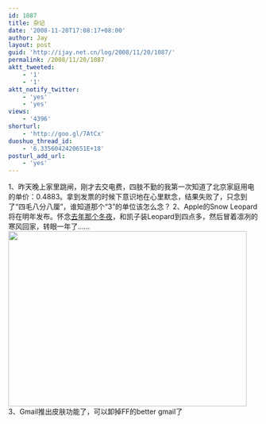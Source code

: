 ```yaml
---
id: 1087
title: 杂记
date: '2008-11-20T17:08:17+08:00'
author: Jay
layout: post
guid: 'http://ijay.net.cn/log/2008/11/20/1087/'
permalink: /2008/11/20/1087
aktt_tweeted:
    - '1'
    - '1'
aktt_notify_twitter:
    - 'yes'
    - 'yes'
views:
    - '4396'
shorturl:
    - 'http://goo.gl/7AtCx'
duoshuo_thread_id:
    - '6.3356042420651E+18'
posturl_add_url:
    - 'yes'
---
```


1、昨天晚上家里跳闸，刚才去交电费，四肢不勤的我第一次知道了北京家庭用电的单价：0.4883。拿到发票的时候下意识地在心里默念，结果失败了，只念到了“四毛八分八厘”，谁知道那个“3”的单位该怎么念？
2、Apple的Snow Leopard将在明年发布。怀念<a href="http://www.jayxu.com/2007/10/29/26" target="_self">去年那个冬夜</a>，和凯子装Leopard到四点多，然后冒着凛冽的寒风回家，转眼一年了……
<img src="http://www.jayxu.com/log/wp-content/uploads/2008/11/snow-leopard-q1-2009-lisa-slide.jpg" alt="" width="480" height="353" />
3、Gmail推出皮肤功能了，可以卸掉FF的better gmail了